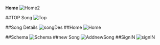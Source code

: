 

**Home**
![Home2](https://user-images.githubusercontent.com/65168616/203815231-504c677f-ff70-44c2-a743-96d9bf453389.png)

##TOP Song
![Top](https://user-images.githubusercontent.com/65168616/203815242-c7fbb1b3-9923-4720-bc2f-88520e5e902f.png)

##Song Details
![songDes](https://user-images.githubusercontent.com/65168616/203815247-6bf4c970-8967-4ac7-b941-647daaa86d14.png)
##Home
![Home](https://user-images.githubusercontent.com/65168616/203815251-f99c14b5-914b-4b71-8a1b-2ad7ece08fe2.png)

##Schema
![Schema](https://user-images.githubusercontent.com/65168616/203815158-4aef1994-331d-47fb-a2dc-8c4a565c22a1.png)
##new Song
![AddnewSong](https://user-images.githubusercontent.com/65168616/203815276-2e1c57f5-c9e6-4c2e-8553-2aa0bdc251da.png)
##SignIN
![signIN](https://user-images.githubusercontent.com/65168616/203815304-f7fa9157-1d14-4caa-b7ae-0d20e1fbd92d.png)
